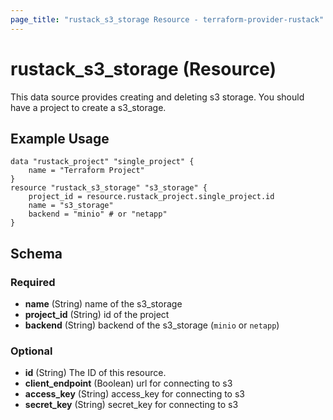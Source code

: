 ```yaml
---
page_title: "rustack_s3_storage Resource - terraform-provider-rustack"
---
```

# rustack_s3_storage (Resource)

This data source provides creating and deleting s3 storage. You should have a project to create a s3_storage.

## Example Usage

```hcl 
data "rustack_project" "single_project" {
    name = "Terraform Project"
}
resource "rustack_s3_storage" "s3_storage" {
    project_id = resource.rustack_project.single_project.id
    name = "s3_storage"
    backend = "minio" # or "netapp"
}
```

## Schema

### Required

- **name** (String) name of the s3_storage
- **project_id** (String) id of the project
- **backend** (String) backend of the s3_storage (`minio` or `netapp`)

### Optional

- **id** (String) The ID of this resource.
- **client_endpoint** (Boolean) url for connecting to s3
- **access_key** (String) access_key for connecting to s3
- **secret_key** (String) secret_key for connecting to s3

